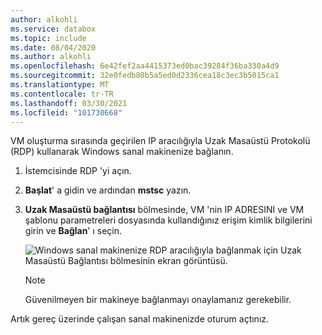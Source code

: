 ```yaml
---
author: alkohli
ms.service: databox
ms.topic: include
ms.date: 08/04/2020
ms.author: alkohli
ms.openlocfilehash: 6e42fef2aa4415373ed0bac39284f36ba330a4d9
ms.sourcegitcommit: 32e0fedb80b5a5ed0d2336cea18c3ec3b5015ca1
ms.translationtype: MT
ms.contentlocale: tr-TR
ms.lasthandoff: 03/30/2021
ms.locfileid: "101730668"
---
```

VM oluşturma sırasında geçirilen IP aracılığıyla Uzak Masaüstü Protokolü (RDP) kullanarak Windows sanal makinenize bağlanın.

1. İstemcisinde RDP 'yi açın. 
1. **Başlat**' a gidin ve ardından **mstsc** yazın.
1. **Uzak Masaüstü bağlantısı** bölmesinde, VM 'nin IP ADRESINI ve VM şablonu parametreleri dosyasında kullandığınız erişim kimlik bilgilerini girin ve **Bağlan**' ı seçin.

   ![Windows sanal makinenize RDP aracılığıyla bağlanmak için Uzak Masaüstü Bağlantısı bölmesinin ekran görüntüsü.](media/azure-stack-edge-gateway-connect-vm-windows/connect-vm-rdp-1.png)

   > [!NOTE]
   > Güvenilmeyen bir makineye bağlanmayı onaylamanız gerekebilir. 

Artık gereç üzerinde çalışan sanal makinenizde oturum açtınız. 

